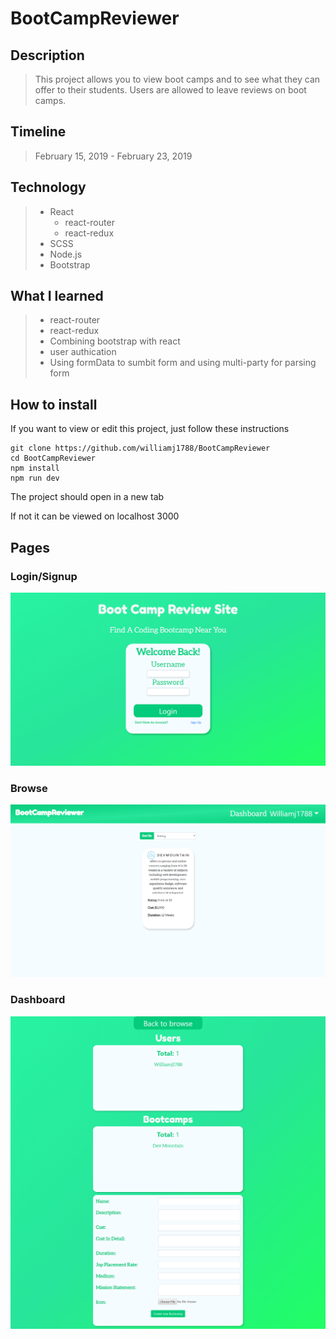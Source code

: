 # BootCampReviewer

## Description

> This project allows you to view boot camps and to see what they can offer to their students. Users are allowed to leave reviews on boot camps.

## Timeline

> February 15, 2019 - February 23, 2019

## Technology

> * React
>   * react-router
>   * react-redux
> * SCSS
> * Node.js
> * Bootstrap

## What I learned

> * react-router
> * react-redux
> * Combining bootstrap with react
> * user authication
> * Using formData to sumbit form and using multi-party for parsing form

## How to install

If you want to view or edit this project, just follow these instructions

``` git
git clone https://github.com/williamj1788/BootCampReviewer
cd BootCampReviewer
npm install
npm run dev
```

The project should open in a new tab

If not it can be viewed on localhost 3000

## Pages

### Login/Signup

![Home](./Home.png)

### Browse

![Browse](./Browse.png)

### Dashboard

![Dashboard](./Dashboard.png)